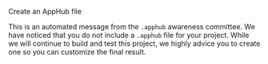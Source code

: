Create an AppHub file

This is an automated message from the `.apphub` awareness committee. We have
noticed that you do not include a `.apphub` file for your project. While we will
continue to build and test this project, we highly advice you to create one so
you can customize the final result.
